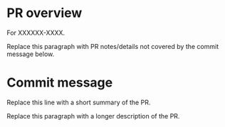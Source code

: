# PR overview

For XXXXXX-XXXX.

Replace this paragraph with PR notes/details not covered by the commit
message below.

# Commit message

Replace this line with a short summary of the PR.

Replace this paragraph with a longer description of the PR.
